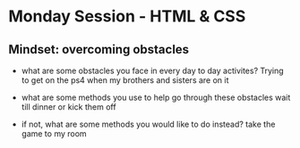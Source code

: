 # Monday Session - HTML & CSS
## Mindset: overcoming obstacles
- what are some obstacles you face in every day to day activites?
Trying to get on the ps4 when my brothers and sisters are on it

- what are some methods you use to help go through these obstacles
wait till dinner or kick them off

- if not, what are some methods you would like to do instead?
take the game to my room
